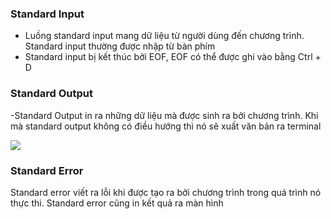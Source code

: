 ### Standard Input

- Luồng standard input mang dữ liệu từ người dùng đến chương trình. Standard input thường được nhập từ bàn phím 
- Standard input bị kết thúc bởi EOF, EOF có thể được ghi vào bằng Ctrl + D

### Standard Output

-Standard Output in ra những dữ liệu mà được sinh ra bởi chương trình. Khi mà standard output không có điều hướng thì nó sẽ xuất văn bản ra terminal

<img src="https://github.com/vjnkvt/Images/blob/master/output.PNG">

### Standard Error

Standard error viết ra lỗi khi được tạo ra bởi chương trình trong quá trình nó thực thi. Standard error cũng in kết quả ra màn hình

<img src="">
